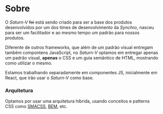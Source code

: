 # Sobre

O *Saturn-V* ~~foi~~ está sendo criado para ser a base dos produtos desenvolvidos 
por um dos times de desenvolvimento da *Synchro*, nasceu para ser um facilitador e 
ao mesmo tempo um padrão para nossos produtos.

Diferente de outros frameworks, que além de um padrão visual entregam também 
compontens JavaScript, no *Saturn-V* optamos em entregar apenas um padrão visual,
__apenas__ o CSS e um guia semântico de HTML, mostrando como utilizar o mesmo. 

Estamos trabalhando separadamente em componentes JS, inicialmente em React, que 
irão usar o *Saturn-V* como base.


### Arquitetura
Optamos por usar uma arquitetura híbrida, usando conceitos e patterns CSS 
como [SMACSS](https://smacss.com/), [BEM](http://getbem.com/introduction/), etc. 